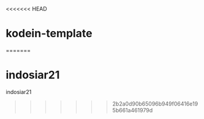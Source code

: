 <<<<<<< HEAD
# kodein-template
=======
# indosiar21
indosiar21
>>>>>>> 2b2a0d90b65096b949f06416e195b661a461979d

